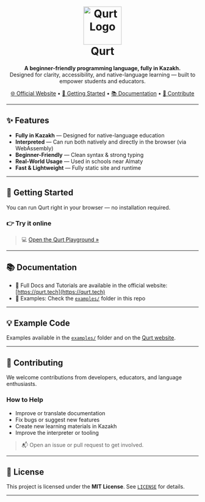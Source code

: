 <h1 align="center">
  <img src="https://qurt.tech/assets/logo.png" alt="Qurt Logo" width="100" /><br/>
  Qurt
</h1>

<p align="center">
  <b>A beginner-friendly programming language, fully in Kazakh.</b><br/>
  Designed for clarity, accessibility, and native-language learning — built to empower students and educators.
</p>

<p align="center">
  <a href="https://qurt.tech">🌐 Official Website</a> •
  <a href="#getting-started">🚀 Getting Started</a> •
  <a href="#documentation">📚 Documentation</a> •
  <a href="#contributing">🤝 Contribute</a>
</p>

---

## ✨ Features

- **Fully in Kazakh** — Designed for native-language education
- **Interpreted** — Can run both natively and directly in the browser (via WebAssembly)
- **Beginner-Friendly** — Clean syntax & strong typing
- **Real-World Usage** — Used in schools near Almaty
- **Fast & Lightweight** — Fully static site and runtime

---

## 🚀 Getting Started

You can run Qurt right in your browser — no installation required.

### 👉 Try it online

> 💻 [Open the Qurt Playground »](https://qurt.tech/editor)

---

## 📚 Documentation

- 📖 Full Docs and Tutorials are available in the official website: [https://qurt.tech](https://qurt.tech)
- 🧪 Examples: Check the [`examples/`](./examples) folder in this repo

---

## 💡 Example Code

Examples available in the [`examples/`](./examples) folder and on the [Qurt website](https://qurt.tech).

---

## 🤝 Contributing

We welcome contributions from developers, educators, and language enthusiasts.

### How to Help

- Improve or translate documentation
- Fix bugs or suggest new features
- Create new learning materials in Kazakh
- Improve the interpreter or tooling

> 📬 Open an issue or pull request to get involved.

---

## 📄 License

This project is licensed under the **MIT License**. See [`LICENSE`](./LICENSE) for details.

---
